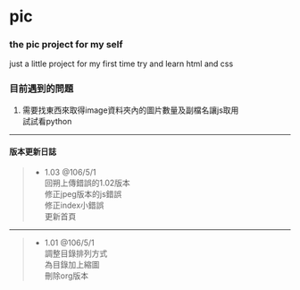 # pic

### the pic project for my self

just a little project for my first time try and learn html and css

### 目前遇到的問題
1. 需要找東西來取得image資料夾內的圖片數量及副檔名讓js取用      
試試看python


* * * 
#### 版本更新日誌
>* 1.03 @106/5/1        
回朔上傳錯誤的1.02版本       
修正jpeg版本的js錯誤              
修正index小錯誤      
更新首頁
* * *
>* 1.01  @106/5/1  
調整目錄排列方式  
為目錄加上縮圖     
刪除org版本
